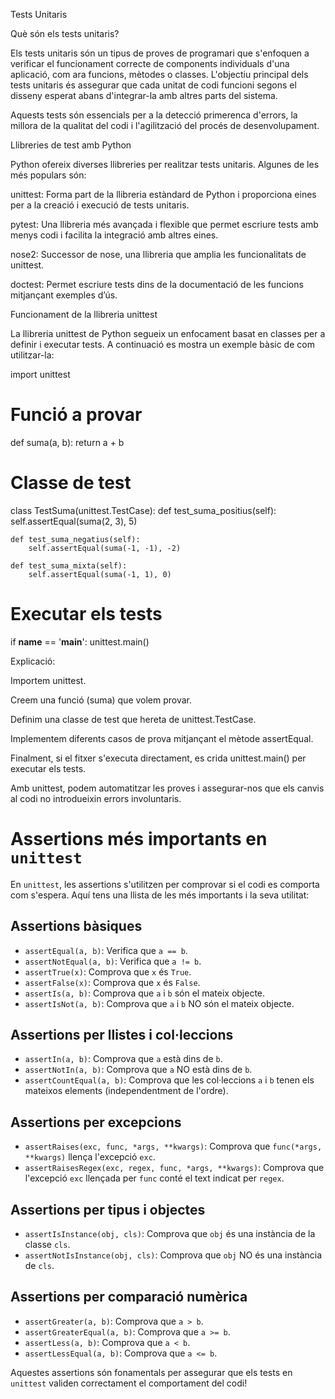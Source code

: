 Tests Unitaris

Què són els tests unitaris?

Els tests unitaris són un tipus de proves de programari que s'enfoquen a verificar el funcionament correcte de components individuals d'una aplicació, com ara funcions, mètodes o classes. L'objectiu principal dels tests unitaris és assegurar que cada unitat de codi funcioni segons el disseny esperat abans d'integrar-la amb altres parts del sistema.

Aquests tests són essencials per a la detecció primerenca d'errors, la millora de la qualitat del codi i l'agilització del procés de desenvolupament.

Llibreries de test amb Python

Python ofereix diverses llibreries per realitzar tests unitaris. Algunes de les més populars són:

unittest: Forma part de la llibreria estàndard de Python i proporciona eines per a la creació i execució de tests unitaris.

pytest: Una llibreria més avançada i flexible que permet escriure tests amb menys codi i facilita la integració amb altres eines.

nose2: Successor de nose, una llibreria que amplia les funcionalitats de unittest.

doctest: Permet escriure tests dins de la documentació de les funcions mitjançant exemples d’ús.

Funcionament de la llibreria unittest

La llibreria unittest de Python segueix un enfocament basat en classes per a definir i executar tests. A continuació es mostra un exemple bàsic de com utilitzar-la:

import unittest

# Funció a provar
def suma(a, b):
    return a + b

# Classe de test
class TestSuma(unittest.TestCase):
    def test_suma_positius(self):
        self.assertEqual(suma(2, 3), 5)
    
    def test_suma_negatius(self):
        self.assertEqual(suma(-1, -1), -2)
    
    def test_suma_mixta(self):
        self.assertEqual(suma(-1, 1), 0)

# Executar els tests
if __name__ == '__main__':
    unittest.main()

Explicació:

Importem unittest.

Creem una funció (suma) que volem provar.

Definim una classe de test que hereta de unittest.TestCase.

Implementem diferents casos de prova mitjançant el mètode assertEqual.

Finalment, si el fitxer s'executa directament, es crida unittest.main() per executar els tests.

Amb unittest, podem automatitzar les proves i assegurar-nos que els canvis al codi no introdueixin errors involuntaris.

# Assertions més importants en `unittest`

En `unittest`, les assertions s'utilitzen per comprovar si el codi es comporta com s'espera. Aquí tens una llista de les més importants i la seva utilitat:

## Assertions bàsiques

- `assertEqual(a, b)`: Verifica que `a == b`.
- `assertNotEqual(a, b)`: Verifica que `a != b`.
- `assertTrue(x)`: Comprova que `x` és `True`.
- `assertFalse(x)`: Comprova que `x` és `False`.
- `assertIs(a, b)`: Comprova que `a` i `b` són el mateix objecte.
- `assertIsNot(a, b)`: Comprova que `a` i `b` NO són el mateix objecte.

## Assertions per llistes i col·leccions

- `assertIn(a, b)`: Comprova que `a` està dins de `b`.
- `assertNotIn(a, b)`: Comprova que `a` NO està dins de `b`.
- `assertCountEqual(a, b)`: Comprova que les col·leccions `a` i `b` tenen els mateixos elements (independentment de l'ordre).

## Assertions per excepcions

- `assertRaises(exc, func, *args, **kwargs)`: Comprova que `func(*args, **kwargs)` llença l'excepció `exc`.
- `assertRaisesRegex(exc, regex, func, *args, **kwargs)`: Comprova que l'excepció `exc` llençada per `func` conté el text indicat per `regex`.

## Assertions per tipus i objectes

- `assertIsInstance(obj, cls)`: Comprova que `obj` és una instància de la classe `cls`.
- `assertNotIsInstance(obj, cls)`: Comprova que `obj` NO és una instància de `cls`.

## Assertions per comparació numèrica

- `assertGreater(a, b)`: Comprova que `a > b`.
- `assertGreaterEqual(a, b)`: Comprova que `a >= b`.
- `assertLess(a, b)`: Comprova que `a < b`.
- `assertLessEqual(a, b)`: Comprova que `a <= b`.

Aquestes assertions són fonamentals per assegurar que els tests en `unittest` validen correctament el comportament del codi!